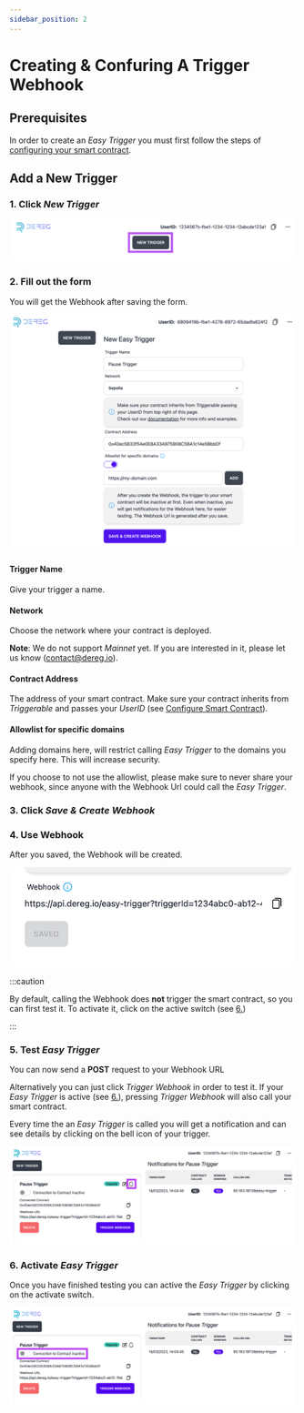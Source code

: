 ```yaml
---
sidebar_position: 2
---
```


# Creating & Confuring A Trigger Webhook

## Prerequisites

In order to create an _Easy Trigger_ you must first follow the steps of [configuring your smart contract](/).

## Add a New Trigger

### 1. Click _New Trigger_

![Obtain UserID](/screenshots/click_new_trigger.png)

### 2. Fill out the form

You will get the Webhook after saving the form.

![New Trigger](/screenshots/new_trigger_form.png)

#### Trigger Name

Give your trigger a name.

#### Network

Choose the network where your contract is deployed.

**Note**: We do not support _Mainnet_ yet. If you are interested in it, please let us know (contact@dereg.io).

#### Contract Address

The address of your smart contract. Make sure your contract inherits from _Triggerable_ and passes your _UserID_ (see [Configure Smart Contract](/)).

#### Allowlist for specific domains

Adding domains here, will restrict calling _Easy Trigger_ to the domains you specify here. This will increase security.

If you choose to not use the allowlist, please make sure to never share your webhook, since anyone with the
Webhook Url could call the _Easy Trigger_.

### 3. Click _Save & Create Webhook_

### 4. Use Webhook

After you saved, the Webhook will be created.

![Saved Webhook](/screenshots/webhook_created.png)

:::caution

By default, calling the Webhook does **not** trigger the smart contract, so you can first test it. To activate it, click on the active switch (see [6.](#6-activate-easy-trigger))

:::

### 5. Test _Easy Trigger_

You can now send a **POST** request to your Webhook URL

Alternatively you can just click _Trigger Webhook_ in order to test it.
If your _Easy Trigger_ is active (see [6.](#6-activate-easy-trigger)),
pressing _Trigger Webhook_ will also call your smart contract.

Every time the an _Easy Trigger_ is called you will get a notification and can see details by clicking on the bell icon of your trigger.

![Trigger Notifications](/screenshots/test_trigger_bell.png)

### 6. Activate _Easy Trigger_

Once you have finished testing you can active the _Easy Trigger_ by clicking on the activate switch.

![Activate Trigger](/screenshots/activate_trigger.png)
